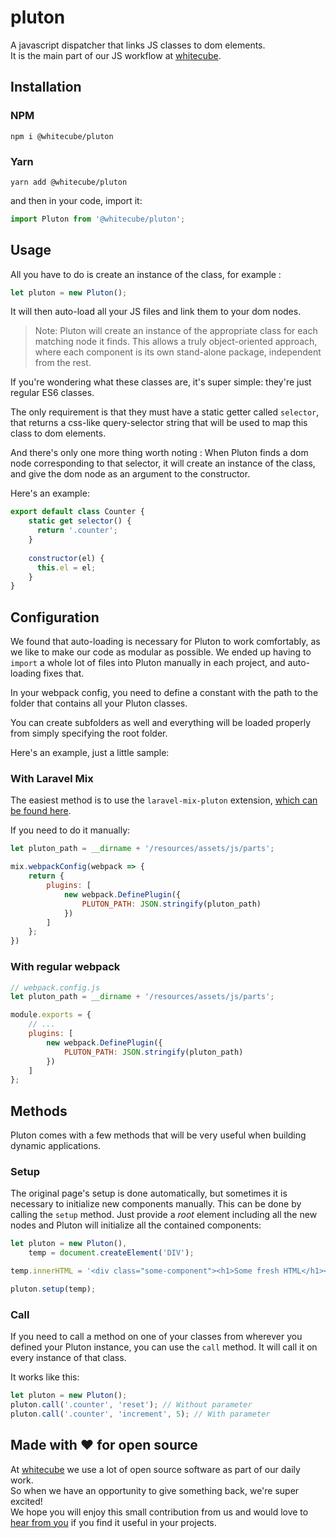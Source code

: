 # pluton
A javascript dispatcher that links JS classes to dom elements.  
It is the main part of our JS workflow at [whitecube](https://www.whitecube.be).

## Installation

### NPM
`npm i @whitecube/pluton`

### Yarn
`yarn add @whitecube/pluton`

and then in your code, import it:

```js
import Pluton from '@whitecube/pluton';
```

## Usage
All you have to do is create an instance of the class, for example :

```js
let pluton = new Pluton();
```

It will then auto-load all your JS files and link them to your dom nodes.

> Note: Pluton will create an instance of the appropriate class for each matching node it finds. This allows a truly object-oriented approach, where each component is its own stand-alone package, independent from the rest.

If you're wondering what these classes are, it's super simple: they're just regular ES6 classes.

The only requirement is that they must have a static getter called `selector`, that returns a css-like query-selector string that will be used to map this class to dom elements.

And there's only one more thing worth noting : When Pluton finds a dom node corresponding to that selector, it will create an instance of the class, and give the dom node as an argument to the constructor.

Here's an example:

```js
export default class Counter {
    static get selector() {
      return '.counter';
    }
    
    constructor(el) {
      this.el = el;
    }
}
```


## Configuration
We found that auto-loading is necessary for Pluton to work comfortably, as we like to make our code as modular as possible. We ended up having to `import` a whole lot of files into Pluton manually in each project, and auto-loading fixes that.

In your webpack config, you need to define a constant with the path to the folder that contains all your Pluton classes.  

You can create subfolders as well and everything will be loaded properly from simply specifying the root folder.

Here's an example, just a little sample:

### With Laravel Mix
The easiest method is to use the `laravel-mix-pluton` extension, [which can be found here](https://github.com/voidgraphics/laravel-mix-pluton).

If you need to do it manually:
```js
let pluton_path = __dirname + '/resources/assets/js/parts';

mix.webpackConfig(webpack => {
    return {
        plugins: [
            new webpack.DefinePlugin({
                PLUTON_PATH: JSON.stringify(pluton_path)
            })
        ]
    };
})
```

### With regular webpack
```js
// webpack.config.js
let pluton_path = __dirname + '/resources/assets/js/parts';

module.exports = {
    // ...
    plugins: [
        new webpack.DefinePlugin({
            PLUTON_PATH: JSON.stringify(pluton_path)
        })
    ]
};
```



## Methods

Pluton comes with a few methods that will be very useful when building dynamic applications.

### Setup

The original page's setup is done automatically, but sometimes it is necessary to initialize new components manually. This can be done by calling the `setup` method. Just provide a _root_ element including all the new nodes and Pluton will initialize all the contained components:

```js
let pluton = new Pluton(),
    temp = document.createElement('DIV');

temp.innerHTML = '<div class="some-component"><h1>Some fresh HTML</h1><p>Hello world.</p></div>';

pluton.setup(temp);
```

### Call

If you need to call a method on one of your classes from wherever you defined your Pluton instance, you can use the `call` method. It will call it on every instance of that class.

It works like this: 
```js
let pluton = new Pluton();
pluton.call('.counter', 'reset'); // Without parameter
pluton.call('.counter', 'increment', 5); // With parameter
```


## Made with ❤️ for open source
At [whitecube](https://www.whitecube.be) we use a lot of open source software as part of our daily work.  
So when we have an opportunity to give something back, we're super excited!  
We hope you will enjoy this small contribution from us and would love to [hear from you](mailto:hello@whitecube.be) if you find it useful in your projects.
